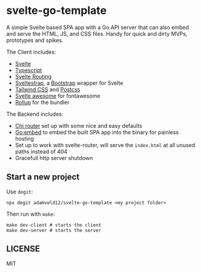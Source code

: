 # svelte-go-template

A simple Svelte based SPA app with a Go API server that can also embed and serve the HTML, JS, and CSS files. Handy for
quick and dirty MVPs, prototypes and spikes.

The Client includes:
- [Svelte](https://svelte.dev/)
- [Typescript]()
- [Svelte Routing](https://www.npmjs.com/package/svelte-routing)
- [Sveltestrap](https://www.npmjs.com/package/sveltestrap), a [Bootstrap]() wrapper for Svelte
- [Tailwind CSS](https://tailwindcss.com/) and [Postcss]()
- [Svelte awesome](https://www.npmjs.com/package/svelte-awesome) for fontawesome
- [Rollup]() for the bundler

The Backend includes:
- [Chi router](https://github.com/go-chi/chi) set up with some nice and easy defaults
- [Go:embed](https://golang.org/pkg/embed/) to embed the built SPA app into the binary for painless hosting
- Set up to work with svelte-router, will serve the `index.html` at all unused paths instead of 404
- Gracefull http server shutdown


## Start a new project

Use `degit`:

```
npx degit adamveld12/svelte-go-template <my project folder>
```

Then run with `make`:

```
make dev-client # starts the client
make dev-server # starts the server
```


## LICENSE

MIT
